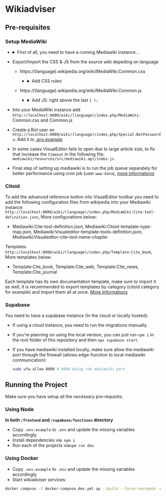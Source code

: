 # Wikiadviser

## Pre-requisites

### Setup MediaWiki

- <details>
  <summary>First of all, you need to have a running Mediawiki instance...</summary>
   
  ## How to install?
	
  - After a lot of work and tests, we made installing Mediawiki as simple as running a single bash [script](https://github.com/ankaboot-source/wikiadviser/blob/main/mediawiki-setup/mediawiki-setup.sh), all you need to do is :
  
    	1. git clone https://github.com/ankaboot-source/wikiadviser.git
    	2. cd wikiadviser/mediawiki-setup
        3. tmux new -s mediawiki (it is recommended to run the script in an unbreakable session, as the script take a while to finish we don't want your terminal session to crush in the middle of the setup)
    	4. bash mediawiki-setup.sh
        5. tmux attach -t mediawiki (if you got out of the session and want to get back)
    
  - **Note!** Currently the script is targeted to Debian based systems.

  ## How it works?
  ### Script overview :
  Our Bash script is designed to install or upgrade a multilingual MediaWiki project (default: en, fr) with a ready to go database dumps, extension support, and Apache/PHP/MariaDB setup.
  
  During the script run, a user interaction is required (you will be asked to enter the database name, user and password, will be used to create the database for each instance and setup Localsettings.php)
  
  ### Key features:
  - --upgrade: Used to upgrade Mediawiki, it creates database dump, core code backup, fetch latest MediaWiki version, and restores configs. (dont forget to upgrade the VisualEditor too using `prepare_VisualEditor_upgrade.sh`)

  - Default (no flag): triggers a fresh install, including packages, MariaDB, Apache, PHP, MediaWiki, and loading SQL dumps.
 
  ### What it installs?

  - MediaWiki (latest from Wikipedia's Special:Version page) (Language-specific setups in /var/www/mediawiki/wiki/{lang})

  - Apache2 & PHP with required modules

  - MariaDB (v11.4)

  - Composer
 
  ### Ready to Go database

  - The Init dumps are necessary to avoid the manual Mediawiki setup where you have to generate manually a LocalSettings.php file. 
  - Instead we made two instances (fr, en), we went through the manual setup, then we exported the database dump of each instance which we will use with our ready to go [Localsetting.php file](https://github.com/ankaboot-source/wikiadviser/blob/main/mediawiki-setup/LocalSettings.php) for the automated setup.
  - The Init dump contain tables and data about mediawiki including a pre-defined admin user and password, the admin credentials are as follow :
    - FR, EN instance:
       - User: Admin
       - Password: admin#2025
     
  - **YOU MUST UPDATE YOUR ADMIN CREDENTIALS ONCE YOU FINISH INSTALLING MEDIAWIKI! [GO HERE FOR FRENCH INSTANCE](http://localhost:8080/wiki/fr/index.php/Sp%C3%A9cial:ChangeCredentials/MediaWiki%5CAuth%5CPasswordAuthenticationRequest) [GO HERE FOR ENGLISH INSTANCE](http://localhost:8080/wiki/en/index.php?title=Special:ChangeCredentials/MediaWiki%5CAuth%5CPasswordAuthenticationRequest)**
 
  ### How to access your Mediawiki?

  - Apache is configured to serve mediawiki instance locally on port 8080 (Update it accordingly).
  - You can access mediawiki by going to http://localhost:8080/wiki/fr/index.php http://localhost:8080/wiki/en/index.php

  </details>
  

- Export/Import the CSS & JS from the source wiki depeding on language

  - https://(language).wikipedia.org/wiki/MediaWiki:Common.css

    - <details> <summary> Add CSS rules: </summary>

      ```css
      /* Hide "Notice" popup */
      .oo-ui-widget.oo-ui-widget-enabled.oo-ui-labelElement.oo-ui-floatableElement-floatable.oo-ui-popupWidget-anchored.oo-ui-popupWidget.oo-ui-popupTool-popup.oo-ui-popupWidget-anchored-top {
        display: none !important;
      }
      /* Hide "Notice" button in toolbar */
      .ve-ui-toolbar-group-notices {
        display: none !important;
      }
      /* Hide "Warning to log in" in edit source */
      .mw-message-box-warning.mw-anon-edit-warning.mw-message-box {
        display: none !important;
      }
      /* Hide "Search bar" in edit source */
      .vector-search-box-vue.vector-search-box-collapses.vector-search-box-show-thumbnail.vector-search-box-auto-expand-width.vector-search-box {
        display: none !important;
      }
      /* Hide footer-places */
      #footer-places {
        display: none !important;
      }
      /* Hide header */
      .mw-header {
        display: none !important;
      }
      /* Keep sticky header's title & TOC */
      .vector-sticky-header-end,
      .vector-sticky-header-start > :not(.vector-sticky-header-context-bar) {
        display: none !important;
      }
      .vector-sticky-header-context-bar {
        border-left: none !important;
      }
      /* Hide Menu */
      .vector-main-menu-landmark {
        display: none !important;
      }
      /* Hide right bar (Tools) */
      .vector-column-end {
        display: none !important;
      }
      /* Hide "Add Languages" button */
      #p-lang-btn {
        display: none !important;
      }
      /* Hide fullscreen button */
      #p-dock-bottom {
        display: none !important;
      }
      /* Hide save dialog's licence */
      .ve-ui-mwSaveDialog-foot {
        display: none !important;
      }
      /* Keep "Comment" Label */
      .oo-ui-tool-name-comment > a {
        padding-top: 11px !important;
      }
      .oo-ui-tool-name-comment > a > .oo-ui-tool-title {
        display: block !important;
        padding-bottom: 11px !important;
        padding-right: 11px !important;
      }
      /* Hide user guide & feedback in "?" */
      .oo-ui-tool-name-mwFeedbackDialog.oo-ui-tool-name-mwUserGuide {
        display: none !important;
      }
      /* Hide some of "Help" elements */
      .oo-ui-tool-name-mwUserGuide,
      .oo-ui-tool-name-mwFeedbackDialog {
        display: none !important;
      }
      /* Hide Edit section that is next to each paragraph title */
      .mw-editsection {
        display: none !important;
      }
      /* Hide toolbar */
      .vector-page-toolbar {
        display: none !important;
      }
      ```

      </details>

  - https://(language).wikipedia.org/wiki/MediaWiki:Common.js

    - <details> <summary> Add JS: right above the last <code>} );</code> </summary>

      ```js
      // Add a stylesheet rule when Iframe (Editor)
      const isIframe = window.location !== window.parent.location;
      var iframeCssRules = mw.util.addCSS(
        `/*  Hide Header when Iframe / Editor. */
        .vector-column-start,
        .vector-page-titlebar {
          display: none !important;
        }`
      );
      iframeCssRules.disabled = !isIframe;

      /**
      * Gets diffHtml
      */
      mw.loader.using(['mediawiki.util'], function () {
        mw.hook('wikipage.diff').add(function ($diff) {
          // Has param "wikiadviser"
          const urlParams = new URLSearchParams(window.location.search);
          if (!urlParams.has('wikiadviser')) return;

          elementReady('.ve-init-mw-diffPage-diff').then(function (diffEl) {
            const diffHtml = diffEl.outerHTML;
            const articleId = mw.config.get('wgPageName');
            if (isIframe){
              window.parent.postMessage(
                {
                  type: 'diff-change',
                  articleId: articleId,
                  diffHtml: diffHtml
                },
                '*'
              );
            }
          });
        });
      });

      /**
      * Waits for a selector to appear in document.documentElement,
      * resolving with the element once it's in the DOM.
      * Uses MutationObserver under the hood.
      *
      * @param {string} selector
      * @returns {Promise<Element>}
      */
      function elementReady(selector) {
        return new Promise(function (resolve) {
          var el = document.querySelector(selector);
          if (el) {
            resolve(el);
            return;
          }
          var observer = new MutationObserver(function (mutationRecords, obs) {
            var found = document.querySelector(selector);
            if (found) {
              obs.disconnect();
              resolve(found);
            }
          });
          // Watch for additions anywhere in the document
          observer.observe(document.documentElement, {
            childList: true,
            subtree: true
          });
        });
      }

      // Listen for messages from parent (wikiadviser)
      window.addEventListener('message', function(event) {
        if (event.data && event.data.type === 'wikiadviser') {
          console.log('Received Wikiadviser event:', event.data);
          if (event.data.data === 'diff') {
            mw.wikiadviser.getDiffUrl(event.data.articleId)
                .then(function(diffUrl) {
                    console.log('Redirecting to diff:', diffUrl);
                    window.location.replace(diffUrl);
                })
                .catch(function(error) {
			            console.error('Failed to redirect to diff:', error);
                });
          }
        }
      });

      // Define wikiadviser utilities on mw object
      mw.wikiadviser = {
          /**
          * Get diff URL between oldest and newest revisions
          * @param {string} articleId Page title
          * @returns {Promise<string>} Promise resolving to diff URL
          */
          getDiffUrl: function(articleId) {
              const self = this;
              const mediawikiBaseURL = mw.config.get("wgServer") + mw.config.get("wgScriptPath");
              
              return Promise.all([
                  self.getRevisionData(articleId, 'newer'),
                  self.getRevisionData(articleId, 'older')
              ]).then(function(results) {
                  const originalRevid = results[0].revid;
                  const latestRevid = results[1].revid;
                  return `${mediawikiBaseURL}/index.php?title=${articleId}&diff=${latestRevid}&oldid=${originalRevid}&diffmode=visual&diffonly=1&wikiadviser`;
              });
          },

          /**
          * Fetch revision data from API
          * @param {string} articleId Page title
          * @param {string} sort 'newer' or 'older'
          * @returns {Promise<Object>} Promise resolving to revision data
          */
          getRevisionData: function(articleId, sort) {
              const api = new mw.Api();
              return api.get({
                  action: 'query',
                  prop: 'revisions',
                  titles: articleId,
                  rvlimit: 1,
                  rvdir: sort,
                  formatversion: 2
              }).then(function(data) {
                  return data.query.pages[0].revisions[0];
              });
          }
      };
      ```

      </details>

- Into your MediaWiki instance add `http://localhost:8080/wiki/(language)/index.php/MediaWiki`: Common.css and Common.js
- Create a Bot user on `http://localhost:8080/wiki/(language)/index.php/Special:BotPasswords`: Add it to [.env.example](https://github.com/ankaboot-source/wikiadviser/blob/main/.env.example)
- In some cases VisualEditor fails to open due to large article size, to fix that increase the `timeout` in the following file: `mediawiki/resources/src/mediawiki.api/index.js`
- Final step of setting up mediawiki is to run the job queue separately for better performance using cron job (user `www-data`), [more informations](https://www.mediawiki.org/wiki/Manual:Job_queue#:~:text=touch%20uploaded%20files.-,Cron,-You%20could%20use)

### Citoid
To add the advanced reference button into VisualEditor toolbar you need to add the following configuration files from wikipedia into your 
  Mediawiki instance `http://localhost:8080/wiki/(language)/index.php/MediaWiki:Cite-tool-definition.json`, More configurations below:
  - Mediawiki:Cite-tool-definition.json, Mediawiki:Citoid-template-type-map.json, Mediawiki:Visualeditor-template-tools-definition.json, Mediawiki:Visualeditor-cite-tool-name-chapter

Templates `http://localhost:8080/wiki/(language)/index.php/Template:Cite_book`, More templates below:
  - Template:Cite_book, Template:Cite_web, Template:Cite_news, Template:Cite_journal

Each template has its own documentation template, make sure to import it as well, it is recommended to export templates by category (citoid category for example) and import them all at once. [More Informations](https://www.mediawiki.org/wiki/Citoid)

### Supabase

You need to have a supabase instance (In the cloud or locally hosted):

- If using a cloud instance, you need to run the migrations manually.

- If you're planning on using the local version, you can just run `npm i` in the root folder of this repository and then `npx supabase start`.

- If you have mediawiki installed locally, make sure allow the mediawiki port through the firewall (allows edge-function to local mediawiki communication):
  ```sh
  sudo ufw allow 8080 # 8080 being the mediawiki port
  ```

## Running the Project

Make sure you have setup all the necessary pre-requisits.

### Using Node

**In both `/frontend` and `/supabase/functions` directory**

- Copy `.env.example` to `.env` and update the missing variables accordingly.
- Install dependencies via` npm i`
- Run each of the projects via`npm run dev`

### Using Docker

- Copy `.env.example` to `.env` and update the missing variables accordingly.
- Start wikiadviser services:

```sh
docker compose -f docker-compose.dev.yml up --build --force-recreate -d
```
